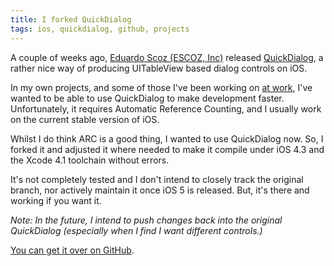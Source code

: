 ```yaml
---
title: I forked QuickDialog
tags: ios, quickdialog, github, projects
---
```


A couple of weeks ago, [Eduardo Scoz (ESCOZ, Inc)](http://escoz.com/) released [QuickDialog](http://escoz.com/quickdialog-released/), a rather nice way of producing UITableView based dialog controls on iOS.

In my own projects, and some of those I've been working on [at work](http://nickcharlton.net/post/starting-at-rokk-media), I've wanted to be able to use QuickDialog to make development faster. Unfortunately, it requires Automatic Reference Counting, and I usually work on the current stable version of iOS.

Whilst I do think ARC is a good thing, I wanted to use QuickDialog now. So, I forked it and adjusted it where needed to make it compile under iOS 4.3 and the Xcode 4.1 toolchain without errors. 

It's not completely tested and I don't intend to closely track the original branch, nor actively maintain it once iOS 5 is released. But, it's there and working if you want it.

_Note: In the future, I intend to push changes back into the original QuickDialog (especially when I find I want different controls.)_

[You can get it over on GitHub](https://github.com/nickcharlton/QuickDialog/).

